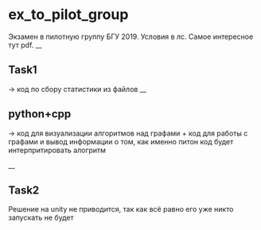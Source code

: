 # ex_to_pilot_group

Экзамен в пилотную группу БГУ 2019. Условия в лс. Самое интересное тут pdf. 
__
## Task1 

-> код по сбору статистики из файлов
__
## python+cpp

-> код для визуализации алгоритмов над графами + код для работы с графами и вывод информации о том, как именно питон код будет интерпритировать алогритм

__

## Task2

Решение на unity не приводится, так как всё равно его уже никто запускать не будет
